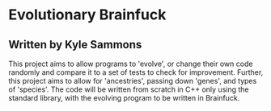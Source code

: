 Evolutionary Brainfuck
======================

Written by Kyle Sammons
-----------------------

This project aims to allow programs to 'evolve', or change their own code randomly and compare it to a set of tests to check for improvement. Further, this project aims to allow for 'ancestries', passing down 'genes', and types of 'species'. The code will be written from scratch in C++ only using the standard library, with the evolving program to be written in Brainfuck.
